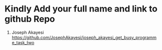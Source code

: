 # Kindly Add your full name and link to github Repo

1. Joseph Akayesi https://github.com/JosephAkayesi/joseph_akayesi_get_busy_programme_task_two
